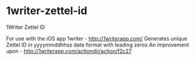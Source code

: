 # 1writer-zettel-id
1Writer Zettel ID

For use with the iOS app 1writer - http://1writerapp.com/
Generates unique Zettel ID in yyyymmddhhss date format with leading zeros
An improvement upon - http://1writerapp.com/actiondir/action/f2c27
